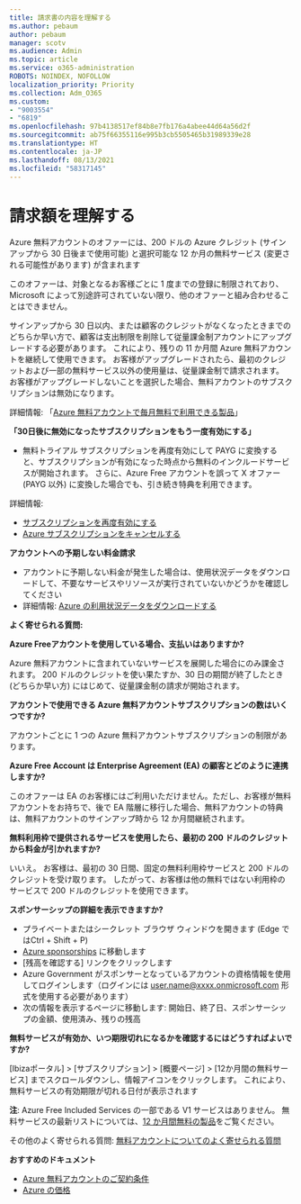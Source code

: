 ```yaml
---
title: 請求書の内容を理解する
ms.author: pebaum
author: pebaum
manager: scotv
ms.audience: Admin
ms.topic: article
ms.service: o365-administration
ROBOTS: NOINDEX, NOFOLLOW
localization_priority: Priority
ms.collection: Adm_O365
ms.custom:
- "9003554"
- "6819"
ms.openlocfilehash: 97b4138517ef84b8e7fb176a4abee44d64a56d2f
ms.sourcegitcommit: ab75f66355116e995b3cb5505465b31989339e28
ms.translationtype: HT
ms.contentlocale: ja-JP
ms.lasthandoff: 08/13/2021
ms.locfileid: "58317145"
---
```

# <a name="understand-billing-amount"></a>請求額を理解する

Azure 無料アカウントのオファーには、200 ドルの Azure クレジット (サインアップから 30 日後まで使用可能) と選択可能な 12 か月の無料サービス (変更される可能性があります) が含まれます

このオファーは、対象となるお客様ごとに 1 度までの登録に制限されており、Microsoft によって別途許可されていない限り、他のオファーと組み合わせることはできません。

サインアップから 30 日以内、または顧客のクレジットがなくなったときまでのどちらか早い方で、顧客は支出制限を削除して従量課金制アカウントにアップグレードする必要があります。 これにより、残りの 11 か月間 Azure 無料アカウントを継続して使用できます。 お客様がアップグレードされたら、最初のクレジットおよび一部の無料サービス以外の使用量は、従量課金制で請求されます。 お客様がアップグレードしないことを選択した場合、無料アカウントのサブスクリプションは無効になります。

詳細情報: 「[Azure 無料アカウントで毎月無料で利用できる製品](https://azure.microsoft.com/free/free-account-faq/)」

**「30日後に無効になったサブスクリプションをもう一度有効にする」**

- 無料トライアル サブスクリプションを再度有効にして PAYG に変換すると、サブスクリプションが有効になった時点から無料のインクルードサービスが開始されます。 さらに、Azure Free アカウントを誤って X オファー (PAYG 以外) に変換した場合でも、引き続き特典を利用できます。

詳細情報: 
- [サブスクリプションを再度有効にする](https://docs.microsoft.com/azure/billing/billing-subscription-become-disable?WT.mc_id=Portal-Microsoft_Azure_Support)
- [Azure サブスクリプションをキャンセルする](https://docs.microsoft.com/azure/billing/billing-how-to-cancel-azure-subscription?WT.mc_id=Portal-Microsoft_Azure_Support)

**アカウントへの予期しない料金請求**

- アカウントに予期しない料金が発生した場合は、使用状況データをダウンロードして、不要なサービスやリソースが実行されていないかどうかを確認してください
- 詳細情報: [Azure の利用状況データをダウンロードする](https://docs.microsoft.com/azure/billing/billing-download-azure-invoice-daily-usage-date?WT.mc_id=Portal-Microsoft_Azure_Support#download-usage)

**よく寄せられる質問:**

**Azure Freeアカウントを使用している場合、支払いはありますか?**

Azure 無料アカウントに含まれていないサービスを展開した場合にのみ課金されます。 200 ドルのクレジットを使い果たすか、30 日の期間が終了したとき (どちらか早い方) にはじめて、従量課金制の請求が開始されます。

**アカウントで使用できる Azure 無料アカウントサブスクリプションの数はいくつですか?**  

アカウントごとに 1 つの Azure 無料アカウントサブスクリプションの制限があります。

**Azure Free Account は Enterprise Agreement (EA) の顧客とどのように連携しますか?**  

このオファーは EA のお客様にはご利用いただけません。ただし、お客様が無料アカウントをお持ちで、後で EA 階層に移行した場合、無料アカウントの特典は、無料アカウントのサインアップ時から 12 か月間継続されます。

**無料利用枠で提供されるサービスを使用したら、最初の 200 ドルのクレジットから料金が引かれますか?**  

いいえ。 お客様は、最初の 30 日間、固定の無料利用枠サービスと 200 ドルのクレジットを受け取ります。 したがって、お客様は他の無料ではない利用枠のサービスで 200 ドルのクレジットを使用できます。

**スポンサーシップの詳細を表示できますか?**

- プライベートまたはシークレット ブラウザ ウィンドウを開きます (Edge ではCtrl + Shift + P)
- [Azure sponsorships](http://www.microsoftazuresponsorships.com/) に移動します
- [残高を確認する] リンクをクリックします
- Azure Government がスポンサーとなっているアカウントの資格情報を使用してログインします（ログインには user.name@xxxx.onmicrosoft.com 形式を使用する必要があります）
- 次の情報を表示するページに移動します: 開始日、終了日、スポンサーシップの金額、使用済み、残りの残高

**無料サービスが有効か、いつ期限切れになるかを確認するにはどうすればよいですか?**

[Ibizaポータル] > [サブスクリプション] > [概要ページ] > [12か月間の無料サービス] までスクロールダウンし、情報アイコンをクリックします。 これにより、無料サービスの有効期限が切れる日付が表示されます

**注**: Azure Free Included Services の一部である V1 サービスはありません。 無料サービスの最新リストについては、[12 か月間無料の製品](http://www.microsoftazuresponsorships.com/)をご覧ください。

その他のよく寄せられる質問: [無料アカウントについてのよく寄せられる質問](https://azure.microsoft.com/free/free-account-faq/)

**おすすめのドキュメント**

- [Azure 無料アカウントのご契約条件](https://azure.microsoft.com/offers/ms-azr-0044p/)
- [Azure の価格](https://azure.microsoft.com/pricing/)